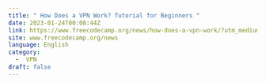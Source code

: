 ```yaml
---
title: " How Does a VPN Work? Tutorial for Beginners "
date: 2023-01-24T00:08:44Z
link: https://www.freecodecamp.org/news/how-does-a-vpn-work/?utm_medium=RSS&utm_source=news.12bit.vn
site: www.freecodecamp.org/news
language: English
category:
  -  VPN 
draft: false
---
```

